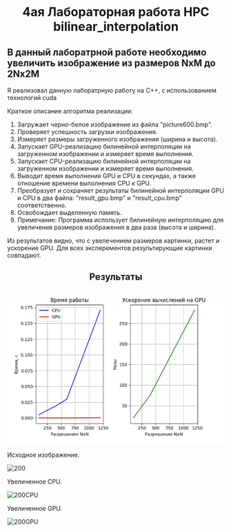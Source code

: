 <h1 align="center">4ая Лабораторная работа HPC bilinear_interpolation
 </h1>
<h2> В данный лаборатрной работе необходимо увеличить изображение из размеров NxM до 2Nx2M</h2>
<p>Я реализовал данную лаборатрную работу на C++, с использованием технологий cuda</p>
<p>Краткое описание алгоритма реализации:</p>
<ol>
	<li>Загружает черно-белое изображение из файла "picture600.bmp".</li>
	<li>Проверяет успешность загрузки изображения.</li>
	<li>Измеряет размеры загруженного изображения (ширина и высота).</li>
	<li>Запускает GPU-реализацию билинейной интерполяции на загруженном изображении и измеряет время выполнения.</li>
	<li>Запускает CPU-реализацию билинейной интерполяции на загруженном изображении и измеряет время выполнения.</li>
	<li>Выводит время выполнения GPU и CPU в секундах, а также отношение времени выполнения CPU к GPU.</li>
	<li>Преобразует и сохраняет результаты билинейной интерполяции GPU и CPU в два файла: "result_gpu.bmp" и "result_cpu.bmp" соответственно.</li>
	<li>Освобождает выделенную память.</li>
	<li>Примечание: Программа использует билинейную интерполяцию для увеличения размеров изображения в два раза (высота и ширина).</li>
</ol>
<p>Из результатов видно, что с увелечением размеров картинки, растет и ускорение GPU. Для всех эксперементов результирующие картинки совпадают.</p>
<h2 align="center">Результаты</h2>
</br>
<img alt="График 1" src="result.jpg">

<p>Исходное изображение.</p>
<img alt="200" src="picture200.jpg">
<p>Увеличенное CPU.</p>
<img alt="200CPU" src="200result_cpu.bmp.jpg">
<p>Увеличенное GPU.</p>
<img alt="200GPU" src="200result_gpu.bmp.jpg">



